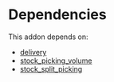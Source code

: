 # Dependencies

This addon depends on:

- [delivery](https://github.com/bringout/oca-ocb-warehouse/tree/f7f834405e26b3f1b9786c04a4a652fd978abd14/odoo-bringout-oca-ocb-delivery)
- [stock_picking_volume](https://github.com/bringout/oca-workflow-process)
- [stock_split_picking](https://github.com/bringout/oca-workflow-process)

